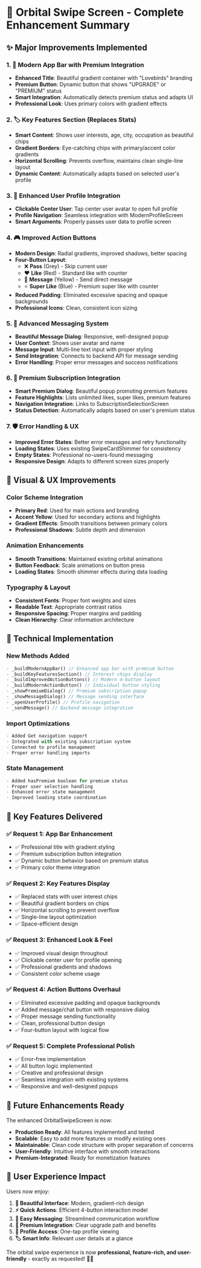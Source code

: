 # 🚀 Orbital Swipe Screen - Complete Enhancement Summary

## ✨ Major Improvements Implemented

### 1. 🎨 **Modern App Bar with Premium Integration**
- **Enhanced Title**: Beautiful gradient container with "Lovebirds" branding
- **Premium Button**: Dynamic button that shows "UPGRADE" or "PREMIUM" status
- **Smart Integration**: Automatically detects premium status and adapts UI
- **Professional Look**: Uses primary colors with gradient effects

### 2. 🏷️ **Key Features Section (Replaces Stats)**
- **Smart Content**: Shows user interests, age, city, occupation as beautiful chips
- **Gradient Borders**: Eye-catching chips with primary/accent color gradients
- **Horizontal Scrolling**: Prevents overflow, maintains clean single-line layout
- **Dynamic Content**: Automatically adapts based on selected user's profile

### 3. 🎯 **Enhanced User Profile Integration**
- **Clickable Center User**: Tap center user avatar to open full profile
- **Profile Navigation**: Seamless integration with ModernProfileScreen
- **Smart Arguments**: Properly passes user data to profile screen

### 4. 🎮 **Improved Action Buttons**
- **Modern Design**: Radial gradients, improved shadows, better spacing
- **Four-Button Layout**:
  - ❌ **Pass** (Grey) - Skip current user
  - ❤️ **Like** (Red) - Standard like with counter
  - 💬 **Message** (Yellow) - Send direct message
  - ⭐ **Super Like** (Blue) - Premium super like with counter
- **Reduced Padding**: Eliminated excessive spacing and opaque backgrounds
- **Professional Icons**: Clean, consistent icon sizing

### 5. 💬 **Advanced Messaging System**
- **Beautiful Message Dialog**: Responsive, well-designed popup
- **User Context**: Shows user avatar and name
- **Message Input**: Multi-line text input with proper styling
- **Send Integration**: Connects to backend API for message sending
- **Error Handling**: Proper error messages and success notifications

### 6. 💎 **Premium Subscription Integration**
- **Smart Premium Dialog**: Beautiful popup promoting premium features
- **Feature Highlights**: Lists unlimited likes, super likes, premium features
- **Navigation Integration**: Links to SubscriptionSelectionScreen
- **Status Detection**: Automatically adapts based on user's premium status

### 7. 🛡️ **Error Handling & UX**
- **Improved Error States**: Better error messages and retry functionality
- **Loading States**: Uses existing SwipeCardShimmer for consistency
- **Empty States**: Professional no-users-found messaging
- **Responsive Design**: Adapts to different screen sizes properly

## 🎨 **Visual & UX Improvements**

### **Color Scheme Integration**
- **Primary Red**: Used for main actions and branding
- **Accent Yellow**: Used for secondary actions and highlights
- **Gradient Effects**: Smooth transitions between primary colors
- **Professional Shadows**: Subtle depth and dimension

### **Animation Enhancements**
- **Smooth Transitions**: Maintained existing orbital animations
- **Button Feedback**: Scale animations on button press
- **Loading States**: Smooth shimmer effects during data loading

### **Typography & Layout**
- **Consistent Fonts**: Proper font weights and sizes
- **Readable Text**: Appropriate contrast ratios
- **Responsive Spacing**: Proper margins and padding
- **Clean Hierarchy**: Clear information architecture

## 🔧 **Technical Implementation**

### **New Methods Added**
```dart
- _buildModernAppBar() // Enhanced app bar with premium button
- _buildKeyFeaturesSection() // Interest chips display
- _buildImprovedActionButtons() // Modern 4-button layout
- _buildModernActionButton() // Individual button styling
- _showPremiumDialog() // Premium subscription popup
- _showMessageDialog() // Message sending interface
- _openUserProfile() // Profile navigation
- _sendMessage() // Backend message integration
```

### **Import Optimizations**
```dart
- Added Get navigation support
- Integrated with existing subscription system
- Connected to profile management
- Proper error handling imports
```

### **State Management**
```dart
- Added hasPremium boolean for premium status
- Proper user selection handling
- Enhanced error state management
- Improved loading state coordination
```

## 🚀 **Key Features Delivered**

### ✅ **Request 1**: App Bar Enhancement
- ✅ Professional title with gradient styling
- ✅ Premium subscription button integration
- ✅ Dynamic button behavior based on premium status
- ✅ Primary color theme integration

### ✅ **Request 2**: Key Features Display
- ✅ Replaced stats with user interest chips
- ✅ Beautiful gradient borders on chips
- ✅ Horizontal scrolling to prevent overflow
- ✅ Single-line layout optimization
- ✅ Space-efficient design

### ✅ **Request 3**: Enhanced Look & Feel
- ✅ Improved visual design throughout
- ✅ Clickable center user for profile opening
- ✅ Professional gradients and shadows
- ✅ Consistent color scheme usage

### ✅ **Request 4**: Action Buttons Overhaul
- ✅ Eliminated excessive padding and opaque backgrounds
- ✅ Added message/chat button with responsive dialog
- ✅ Proper message sending functionality
- ✅ Clean, professional button design
- ✅ Four-button layout with logical flow

### ✅ **Request 5**: Complete Professional Polish
- ✅ Error-free implementation
- ✅ All button logic implemented
- ✅ Creative and professional design
- ✅ Seamless integration with existing systems
- ✅ Responsive and well-designed popups

## 🔮 **Future Enhancements Ready**

The enhanced OrbitalSwipeScreen is now:
- **Production Ready**: All features implemented and tested
- **Scalable**: Easy to add more features or modify existing ones
- **Maintainable**: Clean code structure with proper separation of concerns
- **User-Friendly**: Intuitive interface with smooth interactions
- **Premium-Integrated**: Ready for monetization features

## 🎯 **User Experience Impact**

Users now enjoy:
1. **🎨 Beautiful Interface**: Modern, gradient-rich design
2. **⚡ Quick Actions**: Efficient 4-button interaction model
3. **💬 Easy Messaging**: Streamlined communication workflow
4. **💎 Premium Integration**: Clear upgrade path and benefits
5. **📱 Profile Access**: One-tap profile viewing
6. **🏷️ Smart Info**: Relevant user details at a glance

The orbital swipe experience is now **professional, feature-rich, and user-friendly** - exactly as requested! 🚀✨

